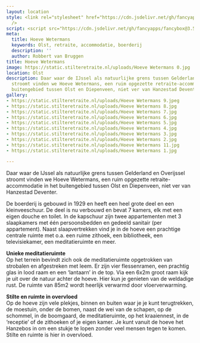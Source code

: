 ```yaml
---
layout: location
style: <link rel="stylesheet" href="https://cdn.jsdelivr.net/gh/fancyapps/fancybox@3.5.7/dist/jquery.fancybox.min.css"
  />
script: <script src="https://cdn.jsdelivr.net/gh/fancyapps/fancybox@3.5.7/dist/jquery.fancybox.min.js"></script>
meta:
  title: Hoeve Wetermans
  keywords: Olst, retraite, accommodatie, boerderij
  description: ''
  author: Robbert van Bruggen
title: Hoeve Wetermans
image: https://static.stilteretraite.nl/uploads/Hoeve Wetermans 0.jpg
location: Olst
description: Daar waar de IJssel als natuurlijke grens tussen Gelderland en Overijssel
  stroomt vinden we Hoeve Wetermans, een ruim opgezette retraite-accommodatie in het
  buitengebied tussen Olst en Diepenveen, niet ver van Hanzestad Deventer.
gallery:
- https://static.stilteretraite.nl/uploads/Hoeve Wetermans 9.jpeg
- https://static.stilteretraite.nl/uploads/Hoeve Wetermans 8.jpg
- https://static.stilteretraite.nl/uploads/Hoeve Wetermans 7.jpg
- https://static.stilteretraite.nl/uploads/Hoeve Wetermans 6.jpg
- https://static.stilteretraite.nl/uploads/Hoeve Wetermans 5.jpg
- https://static.stilteretraite.nl/uploads/Hoeve Wetermans 4.jpg
- https://static.stilteretraite.nl/uploads/Hoeve Wetermans 3.jpg
- https://static.stilteretraite.nl/uploads/Hoeve Wetermans 2.jpg
- https://static.stilteretraite.nl/uploads/Hoeve Wetermans 11.jpg
- https://static.stilteretraite.nl/uploads/Hoeve Wetermans 1.jpg

---
```

Daar waar de IJssel als natuurlijke grens tussen Gelderland en Overijssel stroomt vinden we Hoeve Wetermans, een ruim opgezette retraite-accommodatie in het buitengebied tussen Olst en Diepenveen, niet ver van Hanzestad Deventer.

De boerderij is gebouwd in 1929 en heeft een heel grote deel en een kleinveeschuur. De deel is nu verbouwd en bevat 7 kamers, elk met een eigen douche en toilet. In de kapschuur zijn twee appartementen met 3 slaapkamers met één persoonsbedden en gedeeld sanitair (per appartement). Naast slaapvertrekken vind je in de hoeve een prachtige centrale ruimte met o.a. een ruime zithoek, een bibliotheek, een televisiekamer, een meditatieruimte en meer.

**Unieke meditatieruimte**  
Op het terrein bevindt zich ook de meditatieruimte opgetrokken van strobalen en afgestreken met leem. Er zijn vier flessenramen, een prachtig glas in lood raam en een ‘lantaarn’ in de top. Via een 6x2m groot raam kijk je uit over de natuur achter de hoeve. Hier kun je genieten van de weldadige rust. De ruimte van 85m2 wordt heerlijk verwarmd door vloerverwarming.

**Stilte en ruimte in overvloed**  
Op de hoeve zijn vele plekjes, binnen en buiten waar je je kunt terugtrekken, de moestuin, onder de bomen, naast de wei van de schapen, op de schommel, in de boomgaard, de meditatieruimte, op het kraaiennest, in de ‘receptie’ of de zithoeken of je eigen kamer. Je kunt vanuit de hoeve het Hanzebos in om een stukje te lopen zonder veel mensen tegen te komen. Stilte en ruimte is hier in overvloed.